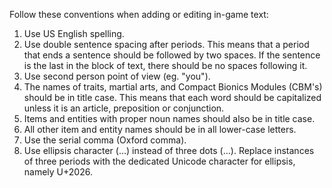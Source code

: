 Follow these conventions when adding or editing in-game text:

1. Use US English spelling.
2. Use double sentence spacing after periods. This means that a period that ends a sentence should be followed by two spaces. If the sentence is the last in the block of text, there should be no spaces following it.
3. Use second person point of view (eg. "you").
4. The names of traits, martial arts, and Compact Bionics Modules (CBM's) should be in title case. This means that each word should be capitalized unless it is an article, preposition or conjunction.
5. Items and entities with proper noun names should also be in title case.
6. All other item and entity names should be in all lower-case letters.
7. Use the serial comma (Oxford comma).
8. Use ellipsis character (…) instead of three dots (...).  Replace instances of three periods with the dedicated Unicode character for ellipsis, namely U+2026.
